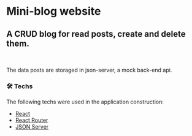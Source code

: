 # Mini-blog website

## A CRUD blog for read posts, create and delete them.
<br/>

The data posts are storaged in json-server, a mock back-end api.

### 🛠 Techs

The following techs were used in the application construction:

- [React](https://pt-br.reactjs.org/)
- [React Router](https://reactrouter.com/)
- [JSON Server](https://www.npmjs.com/package/json-server)
